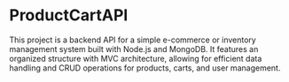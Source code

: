 # ProductCartAPI
This project is a backend API for a simple e-commerce or inventory management system built with Node.js and MongoDB. It features an organized structure with MVC architecture, allowing for efficient data handling and CRUD operations for products, carts, and user management.
